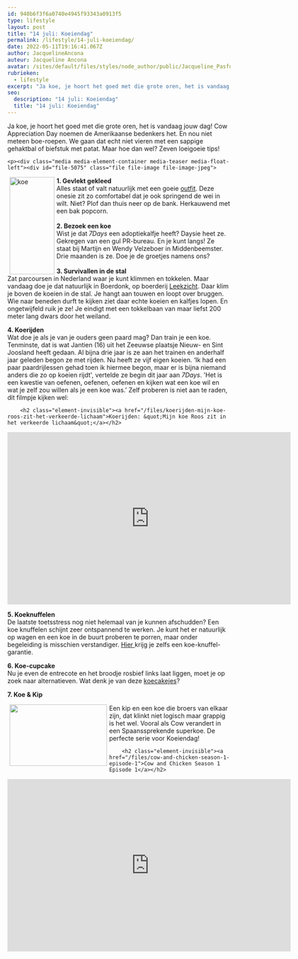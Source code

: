```yaml
---
id: 940b6f3f6a0740e4945f93343a0913f5
type: lifestyle
layout: post
title: "14 juli: Koeiendag"
permalink: /lifestyle/14-juli-koeiendag/
date: 2022-05-11T19:16:41.067Z
author: JacquelineAncona
auteur: Jacqueline Ancona
avatar: /sites/default/files/styles/node_author/public/Jacqueline_Pasfoto.jpg?itok=RPZ_0CZG
rubrieken:
  - lifestyle
excerpt: "Ja koe, je hoort het goed met die grote oren, het is vandaag jouw dag! Cow Appreciation Day noemen de Amerikaanse bedenkers het. En nou niet meteen boe-roepen. We gaan dat echt niet vieren met een sappige gehaktbal of biefstuk met patat. Maar hoe dan wel? Zeven loeigoeie tips!  "
seo:
  description: "14 juli: Koeiendag"
  title: "14 juli: Koeiendag"
---
```

Ja koe, je hoort het goed met die grote oren, het is vandaag jouw dag! Cow Appreciation Day noemen de Amerikaanse bedenkers het. En nou niet meteen boe-roepen. We gaan dat echt niet vieren met een sappige gehaktbal of biefstuk met patat. Maar hoe dan wel? Zeven loeigoeie tips!  

    <p><div class="media media-element-container media-teaser media-float-left"><div id="file-5075" class="file file-image file-image-jpeg">

        
  
  <div class="content">
    <a href="/files/koeonesie1jpg"><img alt="koe" height="220" width="101" style="float: left; margin-left: 5px; margin-right: 5px;" class="media-element file-teaser" src="/sites/default/files/styles/medium/public/koe_onesie_1.jpg?itok=heduDuAT"></a>  </div>

  
</div>
</div><strong>1. Gevlekt gekleed</strong><br>Alles staat of valt natuurlijk met een goeie <a href="http://superfunk.eu/index.php/koe-onesie-m.html">outfit</a>. Deze onesie zit zo comfortabel dat je ook springend de wei in wilt. Niet? Plof dan thuis neer op de bank. Herkauwend met een bak popcorn.<br><br><strong>2. Bezoek een koe</strong><br>Wist je dat<strong> </strong><em>7Days</em> een adoptiekalfje heeft? Daysie heet ze. Gekregen van een gul PR-bureau. En je kunt langs! Ze staat bij Martijn en Wendy Velzeboer in Middenbeemster. Drie maanden is ze. Doe je de groetjes namens ons?<br><br><strong>3. Survivallen in de stal</strong><br>Zat parcoursen in Nederland waar je kunt klimmen en tokkelen. Maar vandaag doe je dat natuurlijk in Boerdonk, op boerderij <a href="http://www.leekzicht.nl/doelgroepen/familie/koeiensurvival.aspx">Leekzicht</a>. Daar klim je boven de koeien in de stal. Je hangt aan touwen en loopt over bruggen. Wie naar beneden durft te kijken ziet daar echte koeien en kalfjes lopen. En ongetwijfeld ruik je ze! Je eindigt met een tokkelbaan van maar liefst 200 meter lang dwars door het weiland.
<p><strong>4. Koerijden</strong><br>Wat doe je als je van je ouders geen paard mag? Dan train je een koe. Tenminste, dat is wat Jantien (16) uit het Zeeuwse plaatsje Nieuw- en Sint Joosland heeft gedaan. Al bijna drie jaar is ze aan het trainen en anderhalf jaar geleden begon ze met rijden. Nu heeft ze vijf eigen koeien. ‘Ik had een paar paardrijlessen gehad toen ik hiermee begon, maar er is bijna niemand anders die zo op koeien rijdt', vertelde ze begin dit jaar aan <em>7Days</em>. 'Het is een kwestie van oefenen, oefenen, oefenen en kijken wat een koe wil en wat je zelf zou willen als je een koe was.’ Zelf proberen is niet aan te raden, dit filmpje kijken wel:</p>
<p><div class="media media-element-container media-default"><div id="file-5076" class="file file-video file-video-youtube">

        <h2 class="element-invisible"><a href="/files/koerijden-mijn-koe-roos-zit-het-verkeerde-lichaam">Koerijden: &quot;Mijn koe Roos zit in het verkeerde lichaam&quot;</a></h2>
    
  
  <div class="content">
    <div class="media-youtube-video media-element file-default media-youtube-1">
  <iframe class="media-youtube-player" width="640" height="390" title="Koerijden: &quot;Mijn koe Roos zit in het verkeerde lichaam&quot;" src="https://www.youtube.com/embed/Rcqsy7WJYFk?wmode=opaque&controls=" name="Koerijden: &quot;Mijn koe Roos zit in het verkeerde lichaam&quot;" frameborder="0" allowfullscreen="">Video van Koerijden: &amp;quot;Mijn koe Roos zit in het verkeerde lichaam&amp;quot;</iframe>
</div>
  </div>

  
</div>
</div>
<p><strong>5. Koeknuffelen</strong><br>De laatste toetsstress nog niet helemaal van je kunnen afschudden? Een koe knuffelen schijnt zeer ontspannend te werken. Je kunt het er natuurlijk op wagen en een koe in de buurt proberen te porren, maar onder begeleiding is misschien verstandiger. <a href="http://www.koeknuffelen.nl/">Hier </a>krijg je zelfs een koe-knuffel-garantie.</p>
<p><strong>6. Koe-cupcake</strong><br>Nu je even de entrecote en het broodje rosbief links laat liggen, moet je op zoek naar alternatieven. Wat denk je van deze <a href="http://www.laurasbakery.nl/op-de-boerderij-koeien-cupcakes/">koecakejes</a>?</p>
<p><strong>7. Koe &amp; Kip</strong></p>
<p><div class="media media-element-container media-teaser media-float-left"><div id="file-5077" class="file file-image file-image-jpeg">

        
  
  <div class="content">
    <a href="/files/cow-and-chicken1jpg"><img height="139" width="220" style="float: left; margin-left: 5px; margin-right: 5px;" class="media-element file-teaser" src="/sites/default/files/styles/medium/public/cow-and-chicken1.jpg?itok=ZoG30QyU" alt=""></a>  </div>

  
</div>
</div>Een kip en een koe die broers van elkaar zijn, dat klinkt niet logisch maar grappig is het wel. Vooral als Cow verandert in een Spaanssprekende superkoe. De perfecte serie voor Koeiendag!
<p><div class="media media-element-container media-default"><div id="file-5078" class="file file-video file-video-youtube">

        <h2 class="element-invisible"><a href="/files/cow-and-chicken-season-1-episode-1">Cow and Chicken Season 1 Episode 1</a></h2>
    
  
  <div class="content">
    <div class="media-youtube-video media-element file-default media-youtube-2">
  <iframe class="media-youtube-player" width="640" height="390" title="Cow and Chicken Season 1 Episode 1" src="https://www.youtube.com/embed/a007PzoNfL8?wmode=opaque&controls=" name="Cow and Chicken Season 1 Episode 1" frameborder="0" allowfullscreen="">Video van Cow and Chicken Season 1 Episode 1</iframe>
</div>
  </div>

  
</div>
</div>  

